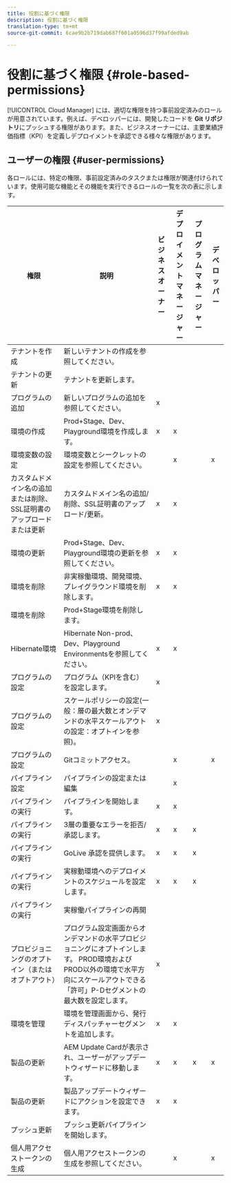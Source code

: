 ```yaml
---
title: 役割に基づく権限
description: 役割に基づく権限
translation-type: tm+mt
source-git-commit: 6cae9b2b719dab687f601a0596d37f99afded9ab

---
```



# 役割に基づく権限 {#role-based-permissions}

[!UICONTROL Cloud Manager] には、適切な権限を持つ事前設定済みのロールが用意されています。例えば、デベロッパーには、開発したコードを **Git リポジトリ**&#x200B;にプッシュする権限があります。また、ビジネスオーナーには、主要業績評価指標（KPI）を定義しデプロイメントを承認できる様々な権限があります。

## ユーザーの権限 {#user-permissions}

各ロールには、特定の権限、事前設定済みのタスクまたは権限が関連付けられています。使用可能な機能とその機能を実行できるロールの一覧を次の表に示します。

| 権限 | 説明 | ビジネスオーナー | デプロイメントマネージャー | プログラムマネージャー | デベロッパー |
|--- |--- |--- |--- |--- |--- |
| テナントを作成 | 新しいテナントの作成を参照してください。 |  |  |  |  |
| テナントの更新 | テナントを更新します。 |  |  |  |  |
| プログラムの追加 | 新しいプログラムの追加を参照してください。 | x |  |  |  |
| 環境の作成 | Prod+Stage、Dev、Playground環境を作成します。 | x | x |  |  |
| 環境変数の設定 | 環境変数とシークレットの設定を参照してください。 |  | x |  | x |
| カスタムドメイン名の追加または削除、SSL証明書のアップロードまたは更新 | カスタムドメイン名の追加/削除、SSL証明書のアップロード/更新。 | x | x |  |  |
| 環境の更新 | Prod+Stage、Dev、Playground環境の更新を参照してください。 | x | x |  |  |
| 環境を削除 | 非実稼働環境、開発環境、プレイグラウンド環境を削除します。 | x | x |  |  |
| 環境を削除 | Prod+Stage環境を削除します。 |  |  |  |  |
| Hibernate環境 | Hibernate Non-prod、Dev、Playground Environmentsを参照してください。 | x | x |  |  |
| プログラムの設定 | プログラム（KPIを含む）を設定します。 | x |  |  |  |
| プログラムの設定 | スケールポリシーの設定(一般：層の最大数とオンデマンドの水平スケールアウトの設定：オプトインを参照)。 | x |  |  |  |
| プログラムの設定 | Gitコミットアクセス。 |  | x |  | x |
| パイプライン設定 | パイプラインの設定または編集 |  | x |  |  |
| パイプラインの実行 | パイプラインを開始します。 | x | x |  |  |
| パイプラインの実行 | 3層の重要なエラーを拒否/承認します。 | x | x | x |  |
| パイプラインの実行 | GoLive 承認を提供します。 | x | x | x |  |
| パイプラインの実行 | 実稼動環境へのデプロイメントのスケジュールを設定します。 | x | x | x |  |
| パイプラインの実行 | 実稼働パイプラインの再開 |  |  |  |  |
| プロビジョニングのオプトイン（またはオプトアウト） | プログラム設定画面からオンデマンドの水平プロビジョニングにオプトインします。 PROD環境およびPROD以外の環境で水平方向にスケールアウトできる「許可」P-Dセグメントの最大数を設定します。 | x |  |  |  |
| 環境を管理 | 環境を管理画面から、発行ディスパッチャーセグメントを追加します。 | x | x |  |  |  |
| 製品の更新 | AEM Update Cardが表示され、ユーザーがアップデートウィザードに移動します。 | x | x | x | x |
| 製品の更新 | 製品アップデートウィザードにアクションを設定できます。 | x | x |  |  |
| プッシュ更新 | プッシュ更新パイプラインを開始します。 |  |  |  |  |
| 個人用アクセストークンの生成 | 個人用アクセストークンの生成を参照してください。 |  | x |  | x |

